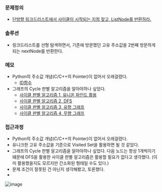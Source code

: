 ### 문제정의
- [단방향 링크드리스트에서 사이클이 시작되는 지점 찾고, ListNode를 반환하라.](https://leetcode.com/problems/linked-list-cycle-ii/)
### 솔루션
- 링크드리스트를 선형 탐색하면서, 기존에 방문했던 고유 주소값을 2번째 방문하게 되는 nextNode를 반환한다. 
### 메모
- Python의 주소값 개념(C/C++의 Pointer)이 없어서 오래걸렸다. 
  - [ID함수](https://wjunsea.tistory.com/82)
- 그래프의 Cycle 판별 알고리즘을 알아야하나 싶었다. 
  - [사이클 판별 알고리즘 1, 유니온 파인드 활용](https://www.google.com/search?q=%EC%82%AC%EC%9D%B4%ED%81%B4+%EA%B2%80%EC%82%AC+%EC%95%8C%EA%B3%A0%EB%A6%AC%EC%A6%98&sxsrf=AJOqlzXKjk0b1PZ1gELakwMlFoSoOs-27Q%3A1678347008438&ei=AIsJZLimGp-12roP5YC8oA4&ved=0ahUKEwi4pv3pqc79AhWfmlYBHWUAD-QQ4dUDCA8&uact=5&oq=%EC%82%AC%EC%9D%B4%ED%81%B4+%EA%B2%80%EC%82%AC+%EC%95%8C%EA%B3%A0%EB%A6%AC%EC%A6%98&gs_lcp=Cgxnd3Mtd2l6LXNlcnAQAzIECCMQJzoKCAAQRxDWBBCwAzoLCAAQgAQQsQMQgwE6EAgAEIAEEBQQhwIQsQMQgwE6BQgAEIAEOgoIABCABBAUEIcCOgcIIxDqAhAnOhEILhCABBCxAxCDARDHARDRAzoECAAQAzoLCC4QgAQQsQMQgwE6BAgAEEM6CAguEIAEELEDOggIABCABBCxAzoFCC4QgAQ6BAgAEB5KBAhBGABQxQRYoSpgiitoBnABeAaAAa0CiAG_NZIBCTAuMjIuMTEuMZgBAKABAbABCsgBCsABAQ&sclient=gws-wiz-serp)
  - [사이클 판별 알고리즘 2, DFS](https://velog.io/@since-1994/%EA%B7%B8%EB%9E%98%ED%94%84-Detection-cycle-%EC%82%AC%EC%9D%B4%ED%81%B4-%EC%B0%BE%EA%B8%B0)
  - [사이클 판별 알고리즘 3, 유향 그래프](https://deep-learning-study.tistory.com/582)
  - [사이클 판별 알고리즘 4, 무향 그래프](https://deep-learning-study.tistory.com/584)
### 접근과정
- Python의 주소값 개념(C/C++의 Pointer)이 없어서 오래걸렸다. 
- 유니크한 고유 주소값을 기준으로 Visited Set을 활용하면 될 것 같았다. 
- 그래프의 Cycle 판별 알고리즘을 알아야하나 싶었다. 다음 노드는 항상 1개씩이기 떄문에 DFS을 활용한 사이클 판별 알고리즘은 활용할 필요가 없다고 생각했다. (이미 활용했을지도 모르지만 간소화된 형태일 수도 있다.)
- 문제 조건이 잘못된 건 아닌지 생각해봤고, 토론했다. 
- 
![image](https://user-images.githubusercontent.com/16419202/223955764-f57ec1b2-c5c1-495f-84a8-91e2b442db39.png)

